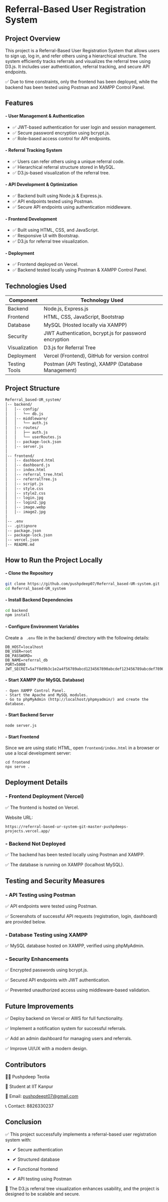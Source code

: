 
# Referral-Based User Registration System




## Project Overview

This project is a Referral-Based User Registration System that allows users to sign up, log in, and refer others using a hierarchical structure. The system efficiently tracks referrals and visualizes the referral tree using D3.js. It includes user authentication, referral tracking, and secure API endpoints.

✅ Due to time constraints, only the frontend has been deployed, while the backend has been tested using Postman and XAMPP Control Panel.
## Features

#### - User Management & Authentication
   - ✅ JWT-based authentication for user login and session     management.
   - ✅ Secure password encryption using bcrypt.js.
   - ✅ Role-based access control for API endpoints.
#### - Referral Tracking System
   - ✅ Users can refer others using a unique referral code.
- ✅ Hierarchical referral structure stored in MySQL.
- ✅ D3.js-based visualization of the referral tree.
#### - API Development & Optimization
- ✅ Backend built using Node.js & Express.js.
- ✅ API endpoints tested using Postman.
- ✅ Secure API endpoints using authentication middleware.
#### - Frontend Development
- ✅ Built using HTML, CSS, and JavaScript.
- ✅ Responsive UI with Bootstrap.
- ✅ D3.js for referral tree visualization.
#### - Deployment
- ✅ Frontend deployed on Vercel.
- ✅ Backend tested locally using Postman & XAMPP Control Panel.



## Technologies Used
| **Component**  | **Technology Used** |
|---------------|------------------|
| Backend | Node.js, Express.js |
| Frontend | HTML, CSS, JavaScript, Bootstrap |
| Database | MySQL (Hosted locally via XAMPP) |
| Security | JWT Authentication, bcrypt.js for password encryption |
| Visualization | D3.js for Referral Tree |
| Deployment | Vercel (Frontend), GitHub for version control |
| Testing Tools | Postman (API Testing), XAMPP (Database Management) |

## Project Structure

```sh
Referral_based-UR_system/
│-- backend/
│   │-- config/
│   │   └── db.js
│   │-- middleware/
│   │   └── auth.js
│   │-- routes/
│   │   ├── auth.js
│   │   └── userRoutes.js
│   │-- package-lock.json
│   │-- server.js
│
│-- frontend/
│   │-- dashboard.html
│   │-- dashboard.js
│   │-- index.html
│   │-- referral_tree.html
│   │-- referralTree.js
│   │-- script.js
│   │-- style.css
│   │-- style2.css
│   │-- login.jpg
│   │-- login2.jpg
│   │-- image.webp
│   │-- image2.jpg
│
│-- .env
│-- .gitignore
│-- package.json
│-- package-lock.json
│-- vercel.json
│-- README.md
```
## How to Run the Project Locally
#### - Clone the Repository
 ```sh
 git clone https://github.com/pushpdeep07/Referral_based-UR-system.git
cd Referral_based-UR_system
```
#### - Install Backend Dependencies
 ```sh
 cd backend
npm install
```
#### - Configure Environment Variables
Create a ``` .env``` file in the backend/ directory with the following details:
```
DB_HOST=localhost
DB_USER=root
DB_PASSWORD=
DB_NAME=referral_db
PORT=5000
JWT_SECRET=5a7f8d9b3c1e2a4f56789abcd1234567890abcdef123456789abcdef7890

```
#### - Start XAMPP (for MySQL Database)
    - Open XAMPP Control Panel.
    - Start the Apache and MySQL modules.
    - Go to phpMyAdmin (http://localhost/phpmyadmin/) and create the database.
#### - Start Backend Server
```
node server.js
```
#### - Start Frontend
Since we are using static HTML, open ```frontend/index.html``` in a browser or use a local development server:
```
cd frontend
npx serve .
```

    
## Deployment Details

### - Frontend Deployment (Vercel)
✅ The frontend is hosted on Vercel.

Website URL:
```arduino
https://referral-based-ur-system-git-master-pushpdeeps-projects.vercel.app/
```
### - Backend Not Deployed

✅ The backend has been tested locally using Postman and XAMPP.

✅ The database is running on XAMPP (localhost MySQL).
## Testing and Security Measures

### -  API Testing using Postman
✅ API endpoints were tested using Postman.

✅ Screenshots of successful API requests (registration, login, dashboard) are provided below.
### - Database Testing using XAMPP
✅ MySQL database hosted on XAMPP, verified using phpMyAdmin.
### - Security Enhancements
✅ Encrypted passwords using bcrypt.js.

✅ Secured API endpoints with JWT authentication.

✅ Prevented unauthorized access using middleware-based validation.

## Future Improvements
✅ Deploy backend on Vercel or AWS for full functionality.

✅ Implement a notification system for successful referrals.

✅ Add an admin dashboard for managing users and referrals.

✅ Improve UI/UX with a modern design.

## Contributors
👨‍💻 Pushpdeep Teotia

📍 Student at IIT Kanpur

📧 Email: pushpdeept07@gmail.com

📞 Contact: 8826330237

## Conclusion
✅ This project successfully implements a referral-based user registration system with:

 - ✔ Secure authentication

 - ✔ Structured database

- ✔ Functional frontend

- ✔ API testing using Postman

🚀 The D3.js referral tree visualization enhances usability, and the project is designed to be scalable and secure.